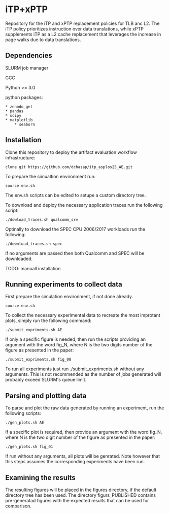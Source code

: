 # iTP+xPTP
Repository for the iTP and xPTP replacement policies for TLB anc L2.   The iTP policy prioritizes instruction over data translations, while xPTP supplements iTP as a L2 cache replacement that leverages the increase in page walks due to data translations.

## Dependencies

SLURM job manager

GCC

Python >= 3.0

python packages:

	* zenodo_get
	* pandas
  	* scipy
   	* matplotlib
    	* seaborn

## Installation 

Clone this repository to deploy the artifact evaluation workflow infrastructure:
	
	clone git https://github.com/dchasap/itp_asplos25_AE.git

To prepare the simualtion environment run:

	source env.sh

The env.sh scripts can be edited to setupe a custom directory tree.

To download and deploy the necessary application traces run the following script:

	./dowload_traces.sh qualcomm_srv

Optinally to download the SPEC CPU 2006/2017 workloads run the following:

	./download_traces.sh spec

If no arguments are passed then both Qualcomm and SPEC will be downloaded.

TODO: manuall installation


## Running experiments to collect data

First prepare the simulation environment, if not done already.

	source env.sh

To collect the necessary experimental data to recreate the most improtant plots, simply run the following command:
  
  	./submit_expriments.sh AE

If only a specific figure is needed, then run the scripts providing an argument with the word fig_N, where N is the two digits number of the figure as presented in the paper:
  
  	./submit_expriments.sh fig_08

To run all experiments just run ./submit_expriments.sh without any arguments.  This is not recommended as the number of jobs generated will probably exceed SLURM's queue limit.

## Parsing and plotting data

To parse and plot the raw data generated by running an experiment, run the following scripts:
  
	./gen_plots.sh AE

If a specific plot is required, then provide an argument with the word fig_N, where N is the two digit number of the figure as presented in the paper:
  
  	./gen_plots.sh fig_01

If run without any arguments, all plots will be genrated.  Note however that this steps assumes the corresponding experiments have been run.


## Examining the results

The resulting figures will be placed in the figures directory, if the default directory tree has been used.  The directory figurs_PUBLISHED contains pre-generatad figures with the expected results that can be used for comparison.

